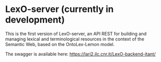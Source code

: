 # LexO-server (currently in development)

This is the first version of LexO-server, an API REST for building and managing lexical and terminological resources in the context of the Semantic Web, based on the OntoLex-Lemon model.

The swagger is available here: https://lari2.ilc.cnr.it/LexO-backend-itant/
